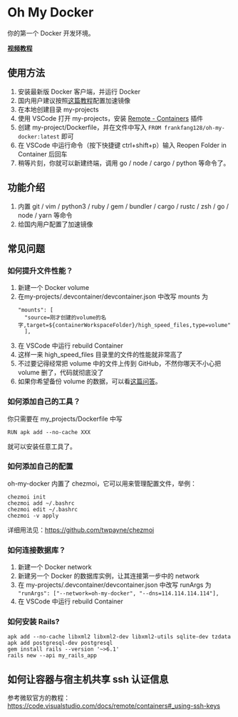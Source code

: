 Oh My Docker
===

你的第一个 Docker 开发环境。

**[视频教程](https://www.bilibili.com/video/BV1LP4y1W7nw)**

## 使用方法

1. 安装最新版 Docker 客户端，并运行 Docker
  1. 国内用户建议按照[这篇教程](https://www.runoob.com/docker/docker-mirror-acceleration.html)配置加速镜像
1. 在本地创建目录 my-projects
2. 使用 VSCode 打开 my-projects，安装 [Remote - Containers](https://marketplace.visualstudio.com/items?itemName=ms-vscode-remote.remote-containers) 插件
3. 创建 my-project/Dockerfile，并在文件中写入 `FROM frankfang128/oh-my-docker:latest` 即可
4. 在 VSCode 中运行命令（按下快捷键 ctrl+shift+p）输入 Reopen Folder in Container 后回车
5. 稍等片刻，你就可以新建终端，调用 go / node / cargo / python 等命令了。

## 功能介绍

1. 内置 git / vim / python3 / ruby / gem / bundler / cargo / rustc / zsh / go / node / yarn 等命令
2. 给国内用户配置了加速镜像


## 常见问题

### 如何提升文件性能？

1. 新建一个 Docker volume
2. 在my-projects/.devcontainer/devcontainer.json 中改写 mounts 为
    ```
    "mounts": [
      "source=刚才创建的volume的名字,target=${containerWorkspaceFolder}/high_speed_files,type=volume"
	  ],
    ```
3. 在 VSCode 中运行 rebuild Container
4. 这样一来 high_speed_files 目录里的文件的性能就非常高了
5. 不过要记得经常把 volume 中的文件上传到 GitHub，不然你哪天不小心把 volume 删了，代码就彻底没了 
6. 如果你希望备份 volume 的数据，可以看[这篇问答](https://stackoverflow.com/questions/26331651/how-can-i-backup-a-docker-container-with-its-data-volumes)。

### 如何添加自己的工具？

你只需要在 my_projects/Dockerfile 中写 

```
RUN apk add --no-cache XXX
```

就可以安装任意工具了。

### 如何添加自己的配置

oh-my-docker 内置了 chezmoi，它可以用来管理配置文件，举例：

```
chezmoi init
chezmoi add ~/.bashrc
chezmoi edit ~/.bashrc
chezmoi -v apply
```

详细用法见：https://github.com/twpayne/chezmoi

### 如何连接数据库？

1. 新建一个 Docker network
2. 新建另一个 Docker 的数据库实例，让其连接第一步中的 network
3. 在 my-projects/.devcontainer/devcontainer.json 中改写 runArgs 为 `"runArgs": ["--network=oh-my-docker", "--dns=114.114.114.114"],`
4. 在 VSCode 中运行 rebuild Container



### 如何安装 Rails?

```
apk add --no-cache libxml2 libxml2-dev libxml2-utils sqlite-dev tzdata
apk add postgresql-dev postgresql
gem install rails --version '~>6.1'
rails new --api my_rails_app
```

## 如何让容器与宿主机共享 ssh 认证信息

参考微软官方的教程：https://code.visualstudio.com/docs/remote/containers#_using-ssh-keys
